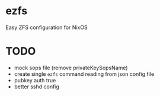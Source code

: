 # ezfs
Easy ZFS configuration for NixOS

# TODO
- mock sops file (remove privateKeySopsName)
- create single `ezfs` command reading from json config file
- pubkey auth true
- better sshd config
